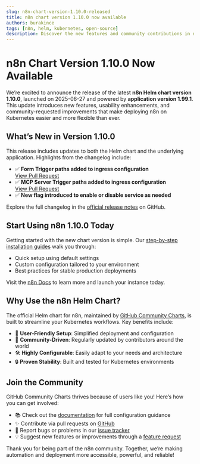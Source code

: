 ```yaml
---
slug: n8n-chart-version-1.10.0-released
title: n8n chart version 1.10.0 now available
authors: burakince
tags: [n8n, helm, kubernetes, open-source]
description: Discover the new features and community contributions in n8n chart version 1.10.0 for Helm, powered by app version 1.99.1.
---
```


# n8n Chart Version 1.10.0 Now Available

We’re excited to announce the release of the latest **n8n Helm chart version 1.10.0**, launched on 2025-06-27 and powered by **application version 1.99.1**. This update introduces new features, usability enhancements, and community-requested improvements that make deploying n8n on Kubernetes easier and more flexible than ever.

## What’s New in Version 1.10.0

This release includes updates to both the Helm chart and the underlying application. Highlights from the changelog include:

- ✅ **Form Trigger paths added to ingress configuration**  
  [View Pull Request](https://github.com/community-charts/helm-charts/pull/147)
- ✅ **MCP Server Trigger paths added to ingress configuration**  
  [View Pull Request](https://github.com/community-charts/helm-charts/pull/148)
- ✅ **New flag introduced to enable or disable service as needed**

Explore the full changelog in the [official release notes](https://github.com/community-charts/helm-charts/releases/tag/n8n-1.10.0) on GitHub.

<!-- truncate -->

## Start Using n8n 1.10.0 Today

Getting started with the new chart version is simple. Our [step-by-step installation guides](https://community-charts.github.io/docs/category/n8n) walk you through:

- Quick setup using default settings  
- Custom configuration tailored to your environment  
- Best practices for stable production deployments

Visit the [n8n Docs](https://community-charts.github.io/docs/category/n8n) to learn more and launch your instance today.

## Why Use the n8n Helm Chart?

The official Helm chart for n8n, maintained by [GitHub Community Charts](https://github.com/community-charts/helm-charts), is built to streamline your Kubernetes workflows. Key benefits include:

- 🚀 **User-Friendly Setup**: Simplified deployment and configuration  
- 🤝 **Community-Driven**: Regularly updated by contributors around the world  
- 🛠️ **Highly Configurable**: Easily adapt to your needs and architecture  
- 🔒 **Proven Stability**: Built and tested for Kubernetes environments

## Join the Community

GitHub Community Charts thrives because of users like you! Here’s how you can get involved:

- 📚 Check out the [documentation](https://community-charts.github.io/docs/category/n8n) for full configuration guidance  
- ✨ Contribute via pull requests on [GitHub](https://github.com/community-charts/helm-charts)  
- 🐞 Report bugs or problems in our [issue tracker](https://github.com/community-charts/helm-charts/issues)  
- 💡 Suggest new features or improvements through a [feature request](https://github.com/community-charts/helm-charts/issues/new)

Thank you for being part of the n8n community. Together, we’re making automation and deployment more accessible, powerful, and reliable!